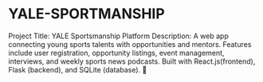# YALE-SPORTMANSHIP
 Project Title: YALE Sportsmanship Platform  Description: A web app connecting young sports talents with opportunities and mentors. Features include user registration, opportunity listings, event management, interviews, and weekly sports news podcasts. Built with React.js(frontend), Flask (backend), and SQLite (database). 🚀
